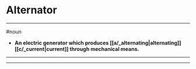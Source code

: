 # Alternator
---
#noun
- **An electric generator which produces [[a/_alternating|alternating]] [[c/_current|current]] through mechanical means.**
---
---
